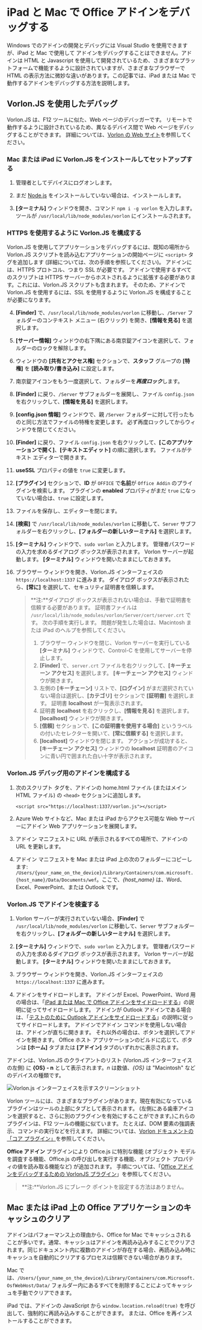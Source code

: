 # <a name="debug-office-add-ins-on-ipad-and-mac"></a>iPad と Mac で Office アドインをデバッグする

Windows でのアドインの開発とデバッグには Visual Studio を使用できますが、iPad と Mac で使用して アドインをデバッグすることはできません。アドインは HTML と Javascript を使用して開発されているため、さまざまなプラットフォームで機能するように設計されていますが、さまざまなブラウザーで HTML の表示方法に微妙な違いがあります。この記事では、iPad または Mac で動作するアドインをデバッグする方法を説明します。 

## <a name="debugging-with-vorlonjs"></a>Vorlon.JS を使用したデバッグ 

Vorlon.JS は、F12 ツールに似た、Web ページのデバッガーです。 リモートで動作するように設計されているため、異なるデバイス間で Web ページをデバッグすることができます。 詳細については、[Vorlon の Web サイト](http://www.vorlonjs.com)を参照してください。  

### <a name="install-and-set-up-up-vorlonjs-on-a-mac-or-ipad"></a>Mac または iPad に Vorlon.JS をインストールしてセットアップする 

1.  管理者としてデバイスにログオンします。

2.  まだ [Node.js](https://nodejs.org) をインストールしていない場合は、インストールします。 

2.  **[ターミナル]** ウィンドウを開き、コマンド `npm i -g vorlon` を入力します。 ツールが `/usr/local/lib/node_modules/vorlon` にインストールされます。

### <a name="configure-vorlonjs-to-use-https"></a>HTTPS を使用するように Vorlon.JS を構成する

Vorlon.JS を使用してアプリケーションをデバッグするには、既知の場所から Vorlon.JS スクリプトを読み込むアプリケーションの開始ページに `<script>` タグを追加します (詳細については、次の手順を参照してください)。 アドインには、HTTPS プロトコル、つまり SSL が必要です。 アドインで使用するすべてのスクリプトは HTTPS サーバーからホストされるように拡張する必要があります。これには、Vorlon.JS スクリプトも含まれます。 そのため、アドインで Vorlon.JS を使用するには、SSL を使用するように Vorlon.JS を構成することが必要になります。 

4.  **[Finder]** で、`/usr/local/lib/node_modules/vorlon` に移動し、`/Server` フォルダーのコンテキスト メニュー (右クリック) を開き、**[情報を見る]** を選択します。

5.  **[サーバー情報]** ウィンドウの右下隅にある南京錠アイコンを選択して、フォルダーのロックを解除します。

6. ウィンドウの **[共有とアクセス権]** セクションで、**スタッフ** グループの **[特権]** を **[読み取り/書き込み]** に設定します。

7. 南京錠アイコンをもう一度選択して、フォルダーを***再度ロック***します。

8. **[Finder]** に戻り、`/Server` サブフォルダーを展開し、ファイル `config.json` を右クリックして、**[情報を見る]** を選択します。

9. **[config.json 情報]** ウィンドウで、親 `/Server` フォルダーに対して行ったものと同じ方法でファイルの特権を変更します。 必ず再度ロックしてからウィンドウを閉じてください。

10. **[Finder]** に戻り、ファイル `config.json` を右クリックして、**[このアプリケーションで開く]**、**[テキストエディット]** の順に選択します。 ファイルがテキスト エディターで開きます。

11. **useSSL** プロパティの値を `true` に変更します。

12. **[プラグイン]** セクションで、**ID** が `OFFICE` で**名前**が `Office Addin` のプライグインを検索します。 プラグインの **enabled** プロパティがまだ `true` になっていない場合は、`true` に設定します。

13. ファイルを保存し、エディターを閉じます。

5.  **[検索]** で `/usr/local/lib/node_modules/vorlon` に移動して、`Server` サブフォルダーを右クリックし、**[フォルダーの新しいターミナル]** を選択します。 
    
7.  **[ターミナル]** ウィンドウで、`sudo vorlon` と入力します。 管理者パスワードの入力を求めるダイアログ ボックスが表示されます。 Vorlon サーバーが起動します。 **[ターミナル]** ウィンドウを開いたままにしておきます。

6.  ブラウザー ウィンドウを開き、Vorlon.JS インターフェイスの `https://localhost:1337` に進みます。 ダイアログ ボックスが表示されたら、**[常に]** を選択して、セキュリティ証明書を信頼します。 

    >**注:**ダイアログ ボックスが表示されない場合は、手動で証明書を信頼する必要があります。 証明書ファイルは `/usr/local/lib/node_modules/vorlon/Server/cert/server.crt` です。 次の手順を実行します。 問題が発生した場合は、Macintosh または iPad のヘルプを参照してください。 
    >
    >1. ブラウザー ウィンドウを閉じ、Vorlon サーバーを実行している **[ターミナル]** ウィンドウで、Control-C を使用してサーバーを停止します。
    >2. **[Finder]** で、`server.crt` ファイルを右クリックして、**[キーチェーン アクセス]** を選択します。 **[キーチェーン アクセス]** ウィンドウが開きます。
    >2. 左側の **[キーチェーン]** リストで、**[ログイン]** がまだ選択されていない場合は選択し、**[カテゴリ]** セクションで **[証明書]** を選択します。 証明書 **localhost** が一覧表示されます。
    >3. 証明書 **localhost** を右クリックし、**[情報を見る]** を選択します。 **[localhost]** ウィンドウが開きます。
    >4. **[信頼]** セクションで、**[この証明書を使用する場合]** というラベルの付いたセレクターを開いて、**[常に信頼する]** を選択します。 
    >5. **[localhost]** ウィンドウを閉じます。 アクションが成功すると、**[キーチェーン アクセス]** ウィンドウの **localhost** 証明書のアイコンに青い円で囲まれた白い十字が表示されます。

### <a name="configure-the-add-in-for-vorlonjs-debugging"></a>Vorlon.JS デバッグ用のアドインを構成する

1. 次のスクリプト タグを、アドインの home.html ファイル (またはメイン HTML ファイル) の `<head>` セクションに追加します。

    ```    
    <script src="https://localhost:1337/vorlon.js"></script>    
    ```  

2. Azure Web サイトなど、Mac または iPad からアクセス可能な Web サーバーにアドイン Web アプリケーションを展開します。 

3. アドイン マニフェストに URL が表示されるすべての場所で、アドインの URL を更新します。

4. アドイン マニフェストを Mac または iPad 上の次のフォルダーにコピーします: `/Users/{your_name_on_the_device}/Library/Containers/com.microsoft.{host_name}/Data/Documents/wef`。ここで、*{host_name}* は、Word、Excel、PowerPoint、または Outlook です。

### <a name="inspect-an-add-in-in-vorlonjs"></a>Vorlon.JS でアドインを検査する

1. Vorlon サーバーが実行されていない場合、**[Finder]** で `/usr/local/lib/node_modules/vorlon` に移動して、`Server` サブフォルダーを右クリックし、**[フォルダーの新しいターミナル]** を選択します。 
    
7.  **[ターミナル]** ウィンドウで、`sudo vorlon` と入力します。 管理者パスワードの入力を求めるダイアログ ボックスが表示されます。 Vorlon サーバーが起動します。 **[ターミナル]** ウィンドウを開いたままにしておきます。

6.  ブラウザー ウィンドウを開き、Vorlon.JS インターフェイスの `https://localhost:1337` に進みます。

7. アドインをサイドロードします。 アドインが Excel、PowerPoint、Word 用の場合は、「[iPad または Mac で Office アドインをサイドロードする](https://dev.office.com/docs/add-ins/testing/sideload-an-office-add-in-on-ipad-and-mac)」の説明に従ってサイドロードします。 アドインが Outlook アドインである場合は、「[テストのために Outlook アドインをサイドロードする](https://dev.office.com/docs/add-ins/testing/sideload-outlook-add-ins-for-testing)」の説明に従ってサイドロードします。 アドインでアドイン コマンドを使用しない場合は、アドインが直ちに開きます。 それ以外の場合は、ボタンを選択してアドインを開きます。 Office ホスト アプリケーションのビルドに応じて、ボタンは **[ホーム]** タブまたは **[アドイン]** タブのいずれかに表示されます。

アドインは、Vorlon.JS のクライアントのリスト (Vorlon.JS インターフェイスの左側) に **{OS} - n** として表示されます。*n* は数値、*{OS}* は "Macintosh" などのデバイスの種類です。 

![Vorlon.js インターフェイスを示すスクリーンショット](../../images/vorlon_interface.png)

Vorlon ツールには、さまざまなプラグインがあります。現在有効になっているプラグインはツールの上部にタブとして表示されます。 (左側にある歯車アイコンを選択すると、さらに別のプラグインを有効にすることができます。)これらのプラグインは、F12 ツールの機能に似ています。 たとえば、DOM 要素の強調表示、コマンドの実行などを行えます。 詳細については、[Vorlon ドキュメントの「コア プラグイン」](http://vorlonjs.com/documentation/#console)を参照してください。 

**Office アドイン** プラグインにより Office.js に特別な機能 (オブジェクト モデルを調査する機能、Office.js の呼び出しを実行する機能、オブジェクト プロパティの値を読み取る機能など) が追加されます。 手順については、「[Office アドインをデバッグするための VorlonJS プラグイン](https://blogs.msdn.microsoft.com/mim/2016/02/18/vorlonjs-plugin-for-debugging-office-addin/)」を参照してください。

>**注:**Vorlon.JS にブレーク ポイントを設定する方法はありません。

## <a name="clearing-the-office-applications-cache-on-a-mac-or-ipad"></a>Mac または iPad 上の Office アプリケーションのキャッシュのクリア

アドインはパフォーマンス上の理由から、Office for Mac でキャッシュされることが多いです。通常、キャッシュはアドインを再読み込みすることでクリアされます。同じドキュメント内に複数のアドインが存在する場合、再読み込み時にキャッシュを自動的にクリアするプロセスは信頼できない場合があります。 

Mac では、`/Users/{your_name_on_the_device}/Library/Containers/com.Microsoft.OsfWebHost/Data/` フォルダー内にあるすべてを削除することによってキャッシュを手動でクリアできます。 

iPad では、アドインの JavaScript から `window.location.reload(true)` を呼び出して、強制的に再読み込みすることができます。 または、Office を再インストールすることができます。
